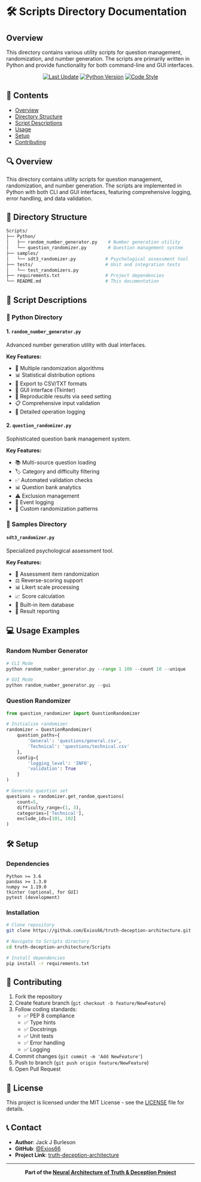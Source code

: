 # 🛠️ Scripts Directory Documentation

## Overview

This directory contains various utility scripts for question management, randomization, and number generation. The scripts are primarily written in Python and provide functionality for both command-line and GUI interfaces.

<div align="center">

[![Last Update](https://img.shields.io/badge/Last%20Updated-01.03.24-blue?style=for-the-badge)](CHANGELOG.md)
[![Python Version](https://img.shields.io/badge/Python-3.6%2B-brightgreen?style=for-the-badge&logo=python)](https://www.python.org)
[![Code Style](https://img.shields.io/badge/Code%20Style-PEP%208-orange?style=for-the-badge)](https://www.python.org/dev/peps/pep-0008/)

</div>

## 📑 Contents

- [Overview](#-overview)
- [Directory Structure](#-directory-structure)
- [Script Descriptions](#-script-descriptions)
- [Usage](#-usage)
- [Setup](#setup)
- [Contributing](#contributing)

## 🔍 Overview

This directory contains utility scripts for question management, randomization, and number generation. The scripts are implemented in Python with both CLI and GUI interfaces, featuring comprehensive logging, error handling, and data validation.

## 📂 Directory Structure

```bash
Scripts/
├── Python/
│   ├── random_number_generator.py    # Number generation utility
│   └── question_randomizer.py        # Question management system
├── samples/
│   └── sdt3_randomizer.py           # Psychological assessment tool
├── tests/                           # Unit and integration tests
│   └── test_randomizers.py
├── requirements.txt                 # Project dependencies
└── README.md                        # This documentation
```

## 📝 Script Descriptions

### 🐍 Python Directory

#### 1. `random_number_generator.py`

Advanced number generation utility with dual interfaces.

**Key Features:**

- 🎲 Multiple randomization algorithms
- 📊 Statistical distribution options
- 💾 Export to CSV/TXT formats
- 📱 GUI interface (Tkinter)
- 🔄 Reproducible results via seed setting
- 📋 Comprehensive input validation
- 📝 Detailed operation logging

#### 2. `question_randomizer.py`

Sophisticated question bank management system.

**Key Features:**

- 📚 Multi-source question loading
- 🏷️ Category and difficulty filtering
- ✅ Automated validation checks
- 📊 Question bank analytics
- ⚠️ Exclusion management
- 📝 Event logging
- 🔄 Custom randomization patterns

### 🧪 Samples Directory

#### `sdt3_randomizer.py`

Specialized psychological assessment tool.

**Key Features:**

- 🔄 Assessment item randomization
- ⚖️ Reverse-scoring support
- 📊 Likert scale processing
- 📈 Score calculation
- 💾 Built-in item database
- 📝 Result reporting

## 💻 Usage Examples

### Random Number Generator

```python
# CLI Mode
python random_number_generator.py --range 1 100 --count 10 --unique

# GUI Mode
python random_number_generator.py --gui
```

### Question Randomizer

```python
from question_randomizer import QuestionRandomizer

# Initialize randomizer
randomizer = QuestionRandomizer(
    question_paths={
        'General': 'questions/general.csv',
        'Technical': 'questions/technical.csv'
    },
    config={
        'logging_level': 'INFO',
        'validation': True
    }
)

# Generate question set
questions = randomizer.get_random_questions(
    count=5,
    difficulty_range=(1, 3),
    categories=['Technical'],
    exclude_ids=[101, 102]
)
```

## 🛠️ Setup

### Dependencies

```text
Python >= 3.6
pandas >= 1.3.0
numpy >= 1.19.0
tkinter (optional, for GUI)
pytest (development)
```

### Installation

```bash
# Clone repository
git clone https://github.com/Exios66/truth-deception-architecture.git

# Navigate to Scripts directory
cd truth-deception-architecture/Scripts

# Install dependencies
pip install -r requirements.txt
```

## 🤝 Contributing

1. Fork the repository
2. Create feature branch (`git checkout -b feature/NewFeature`)
3. Follow coding standards:
   - ✅ PEP 8 compliance
   - ✅ Type hints
   - ✅ Docstrings
   - ✅ Unit tests
   - ✅ Error handling
   - ✅ Logging
4. Commit changes (`git commit -m 'Add NewFeature'`)
5. Push to branch (`git push origin feature/NewFeature`)
6. Open Pull Request

## 📄 License

This project is licensed under the MIT License - see the [LICENSE](../LICENSE) file for details.

## 📞 Contact

- **Author**: Jack J Burleson
- **GitHub**: [@Exios66](https://github.com/Exios66)
- **Project Link**: [truth-deception-architecture](https://github.com/Exios66/truth-deception-architecture)

---

<div align="center">

**Part of the [Neural Architecture of Truth & Deception Project](https://github.com/Exios66/truth-deception-architecture)**

</div>
